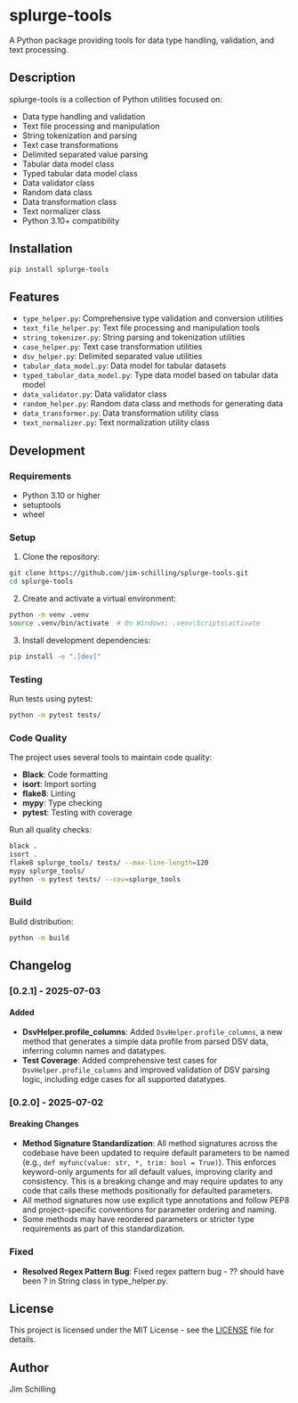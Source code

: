 # splurge-tools

A Python package providing tools for data type handling, validation, and text processing.

## Description

splurge-tools is a collection of Python utilities focused on:
- Data type handling and validation
- Text file processing and manipulation
- String tokenization and parsing
- Text case transformations
- Delimited separated value parsing
- Tabular data model class
- Typed tabular data model class
- Data validator class
- Random data class
- Data transformation class
- Text normalizer class
- Python 3.10+ compatibility

## Installation

```bash
pip install splurge-tools
```

## Features

- `type_helper.py`: Comprehensive type validation and conversion utilities
- `text_file_helper.py`: Text file processing and manipulation tools
- `string_tokenizer.py`: String parsing and tokenization utilities
- `case_helper.py`: Text case transformation utilities
- `dsv_helper.py`: Delimited separated value utilities
- `tabular_data_model.py`: Data model for tabular datasets
- `typed_tabular_data_model.py`: Type data model based on tabular data model
- `data_validator.py`: Data validator class
- `random_helper.py`: Random data class and methods for generating data
- `data_transformer.py`: Data transformation utility class
- `text_normalizer.py`: Text normalization utility class

## Development

### Requirements

- Python 3.10 or higher
- setuptools
- wheel

### Setup

1. Clone the repository:
```bash
git clone https://github.com/jim-schilling/splurge-tools.git
cd splurge-tools
```

2. Create and activate a virtual environment:
```bash
python -m venv .venv
source .venv/bin/activate  # On Windows: .venv\Scripts\activate
```

3. Install development dependencies:
```bash
pip install -e ".[dev]"
```

### Testing

Run tests using pytest:
```bash
python -m pytest tests/
```

### Code Quality

The project uses several tools to maintain code quality:

- **Black**: Code formatting
- **isort**: Import sorting
- **flake8**: Linting
- **mypy**: Type checking
- **pytest**: Testing with coverage

Run all quality checks:
```bash
black .
isort .
flake8 splurge_tools/ tests/ --max-line-length=120
mypy splurge_tools/
python -m pytest tests/ --cov=splurge_tools
```

### Build

Build distribution:
```bash
python -m build
```

## Changelog

### [0.2.1] - 2025-07-03

#### Added
- **DsvHelper.profile_columns**: Added `DsvHelper.profile_columns`, a new method that generates a simple data profile from parsed DSV data, inferring column names and datatypes.
- **Test Coverage**: Added comprehensive test cases for `DsvHelper.profile_columns` and improved validation of DSV parsing logic, including edge cases for all supported datatypes.

### [0.2.0] - 2025-07-02

#### Breaking Changes
- **Method Signature Standardization**: All method signatures across the codebase have been updated to require default parameters to be named (e.g., `def myfunc(value: str, *, trim: bool = True)`). This enforces keyword-only arguments for all default values, improving clarity and consistency. This is a breaking change and may require updates to any code that calls these methods positionally for defaulted parameters.
- All method signatures now use explicit type annotations and follow PEP8 and project-specific conventions for parameter ordering and naming.
- Some methods may have reordered parameters or stricter type requirements as part of this standardization.

### Fixed
- **Resolved Regex Pattern Bug**: Fixed regex pattern bug - ?? should have been ? in String class in type_helper.py.

## License

This project is licensed under the MIT License - see the [LICENSE](LICENSE) file for details.

## Author

Jim Schilling
